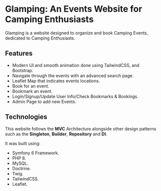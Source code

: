 # Glamping: An Events Website for Camping Enthusiasts

Glamping is a website designed to organize and book Camping Events, dedicated to Camping Enthusiasts.

## Features

- Modern UI and smooth animation done using TailwindCSS, and Bootstrap.
- Navigate through the events with an advanced search page.
- Leaflet Map that indicates events locations.
- Book for an event.
- Bookmark an event.
- Login/Signup/Update User Info/Check Bookmarks & Bookings.
- Admin Page to add new Events.

## Technologies

This website follows the **MVC** Architecture alongside other design patterns such as the **Singleton**, **Builder**, **Repository** and **DI**.

It was built using:

- Symfony 6 Framework.
- PHP 8.
- MySQL.
- Doctrine.
- Twig.
- TailwindCSS.
- Leaflet.


 
 
